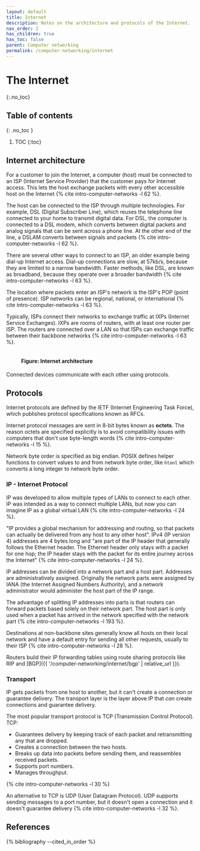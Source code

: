 ```yaml
---
layout: default
title: Internet
description: Notes on the architecture and protocols of the Internet.
nav_order: 2
has_children: true
has_toc: false
parent: Computer networking
permalink: /computer-networking/internet
---
```


<!-- prettier-ignore-start -->

# The Internet
{:.no_toc}

## Table of contents
{: .no_toc }

1. TOC
{:toc}

<!-- prettier-ignore-end -->

## Internet architecture

For a customer to join the Internet, a computer (host) must be connected to an ISP (Internet Service Provider) that the customer pays for Internet access. This lets the host exchange packets with every other accessible host on the Internet {% cite intro-computer-networks -l 62 %}.

The host can be connected to the ISP through multiple technologies. For example, DSL (Digital Subscriber Line), which reuses the telephone line connected to your home to transmit digital data. For DSL, the computer is connected to a DSL modem, which converts between digital packets and analog signals that can be sent across a phone line. At the other end of the line, a DSLAM converts between signals and packets {% cite intro-computer-networks -l 62 %}.

There are several other ways to connect to an ISP, an older example being dial-up Internet access. Dial-up connections are slow, at 57kb/s, because they are limited to a narrow bandwidth. Faster methods, like DSL, are known as broadband, because they operate over a broader bandwidth {% cite intro-computer-networks -l 63 %}.

The location where packets enter an ISP's network is the ISP's POP (point of presence). ISP networks can be regional, national, or international {% cite intro-computer-networks -l 63 %}.

Typically, ISPs connect their networks to exchange traffic at IXPs (Internet Service Exchanges). IXPs are rooms of routers, with at least one router per ISP. The routers are connected over a LAN so that ISPs can exchange traffic between their backbone networks {% cite intro-computer-networks -l 63 %}.

<figure>
  <img src="{{site.baseurl}}/assets/img/computer-networking/internet/internet-architecture.svg" alt="">
  <figcaption><h4>Figure: Internet architecture</h4></figcaption>
</figure>

Connected devices communicate with each other using protocols.

## Protocols

Internet protocols are defined by the IETF (Internet Engineering Task Force), which publishes protocol specifications known as RFCs.

Internet protocol messages are sent in 8-bit bytes known as **octets**. The reason octets are specified explicitly is to avoid compatibility issues with computers that don't use byte-length words {% cite intro-computer-networks -l 15 %}.

Network byte order is specified as big endian. POSIX defines helper functions to convert values to and from network byte order, like `htonl` which converts a long integer to network byte order.

### IP - Internet Protocol

IP was developed to allow multiple types of LANs to connect to each other. IP was intended as a way to connect multiple LANs, but now you can imagine IP as a global virtual LAN {% cite intro-computer-networks -l 24 %}.

"IP provides a global mechanism for addressing and routing, so that packets can actually be delivered from any host to any other host". IPv4 (IP version 4) addresses are 4 bytes long and "are part of the IP header that generally follows the Ethernet header. The Ethernet header only stays with a packet for one hop; the IP header stays with the packet for its entire journey across the Internet" {% cite intro-computer-networks -l 24 %}.

IP addresses can be divided into a network part and a host part. Addresses are administratively assigned. Originally the network parts were assigned by IANA (the Internet Assigned Numbers Authority), and a network administrator would administer the host part of the IP range.

The advantage of splitting IP addresses into parts is that routers can forward packets based solely on their network part. The host part is only used when a packet has arrived in the network specified with the network part {% cite intro-computer-networks -l 193 %}.

Destinations at non-backbone sites generally know all hosts on their local network and have a default entry for sending all other requests, usually to their ISP {% cite intro-computer-networks -l 28 %}.

Routers build their IP forwarding tables using route sharing protocols like RIP and [BGP]({{ '/computer-networking/internet/bgp' | relative_url }}).

### Transport

IP gets packets from one host to another, but it can't create a connection or guarantee delivery. The transport layer is the layer above IP that _can_ create connections and guarantee delivery.

The most popular transport protocol is TCP (Transmission Control Protocol). TCP:

- Guarantees delivery by keeping track of each packet and retransmitting any that are dropped.
- Creates a connection between the two hosts.
- Breaks up data into packets before sending them, and reassembles received packets.
- Supports port numbers.
- Manages throughput.

{% cite intro-computer-networks -l 30 %}

An alternative to TCP is UDP (User Datagram Protocol). UDP supports sending messages to a port number, but it doesn't open a connection and it doesn't guarantee delivery {% cite intro-computer-networks -l 32 %}.

## References

{% bibliography --cited_in_order %}
